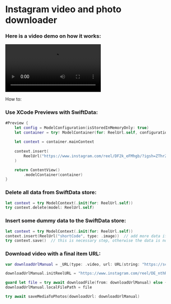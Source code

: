 # Instagram video and photo downloader

### Here is a video demo on how it works:
<video src="https://github.com/user-attachments/assets/fda935e4-886e-4666-9bee-7e94debdf1ae" width="300" controls></video>

How to:

### Use XCode Previews with SwiftData:

```swift
#Preview {
    let config = ModelConfiguration(isStoredInMemoryOnly: true)
    let container = try! ModelContainer(for: ReelUrl.self, configurations: config)
    
    let context = container.mainContext
    
    context.insert(
        ReelUrl("https://www.instagram.com/reel/DF2k_eFMhgb/?igsh=ZThrZGtta3czcWt5", type: .video)
    )

    return ContentView()
        .modelContainer(container)
}
```

### Delete all data from SwiftData store:

```swift
let context = try ModelContext(.init(for: ReelUrl.self))
try context.delete(model: ReelUrl.self)
```

### Insert some dummy data to the SwiftData store:

```swift
let context = try ModelContext(.init(for: ReelUrl.self))
context.insert(ReelUrl("shortCode", type: .image))  // add more data if needed
try context.save()  // this is necessary step, otherwise the data is not saved
```

### Download video with a final item URL:

```swift
var downloadUrlManual = _URL(type: .video, url: URL(string: "https://scontent-iev1-1.cdninstagram.com/o1/v/t16/f2/m86/AQPhRo6eZDIJepfEbC1wtD20dsXp6PrjW_9UzafG8ncTsbbPszHTIFQ0HNYEUSx0Ffz6qqLLq8rirHkf7Fuskuv5SLNL38ddGnSVZw8.mp4?efg=eyJ4cHZfYXNzZXRfaWQiOjEzMTY2MzQ0NDYwMDcxODMsInZlbmNvZGVfdGFnIjoieHB2X3Byb2dyZXNzaXZlLklOU1RBR1JBTS5DTElQUy5DMy43MjAuZGFzaF9iYXNlbGluZV8xX3YxIn0&_nc_ht=scontent-iev1-1.cdninstagram.com&_nc_cat=104&_nc_oc=AdiRRzBZZjYz4U-Rsr-8kVNssIaTpKrefj7sqHDJf5P6Ed101PF2ZZnbVmZRO7J6Qb4&vs=cca14c0ad7163879&_nc_vs=HBksFQIYUmlnX3hwdl9yZWVsc19wZXJtYW5lbnRfc3JfcHJvZC9GNzREMDgzNTlFNzk4QjFGRjdCNUVBQ0JEQzM3QTc4MF92aWRlb19kYXNoaW5pdC5tcDQVAALIAQAVAhg6cGFzc3Rocm91Z2hfZXZlcnN0b3JlL0dNNGRQeHlNVlFFaVc3QUVBSWUyNFY0YWRCbEFicV9FQUFBRhUCAsgBACgAGAAbAogHdXNlX29pbAExEnByb2dyZXNzaXZlX3JlY2lwZQExFQAAJp6uoIeb3tYEFQIoAkMzLBdAK5mZmZmZmhgSZGFzaF9iYXNlbGluZV8xX3YxEQB1_gcA&ccb=9-4&oh=00_AYDxbBdwXCTOswtgAGbuXhkuEGpAOWE8UeoHURRsAK31vw&oe=67AB1C51&_nc_sid=1d576d")!)

downloadUrlManual.initReelURL = "https://www.instagram.com/reel/DE_nthRIafF/?igsh=NTBxaDU4eDk5bTh2"

guard let file = try await downloadFile(from: downloadUrlManual) else { return }
downloadUrlManual.localFilePath = file

try await saveMediaToPhotos(downloadUrl: downloadUrlManual)
```